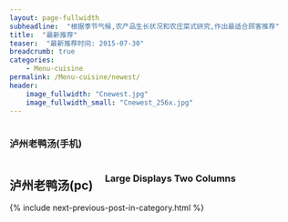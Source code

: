 ```yaml
---
layout: page-fullwidth
subheadline:  "根据季节气候,农产品生长状况和农庄菜式研究,作出最适合顾客推荐"
title:  "最新推荐"
teaser:  "最新推荐时间: 2015-07-30" 
breadcrumb: true
categories:
    - Menu-cuisine 
permalink: /Menu-cuisine/newest/
header:
    image_fullwidth: "Cnewest.jpg"
    image_fullwidth_small: "Cnewest_256x.jpg" 
---
```

<div class="show-for-small">
<div class="row">
    <div class="small-12 columns">
<h3>泸州老鸭汤(手机)</h3>
        </div><!-- /.small-12.columns -->
    </div>
</div>

<div class="show-for-large-up">
    <div class="row">
        <div class="small-12 columns">
            <h2>泸州老鸭汤(pc)</h2>
            <h3>Large Displays Two Columns</h3>
        </div><!-- /.small-12.columns -->
    </div>



<div id="bottom" class="row t30">
    <div class="small-12 columns">
      {% include next-previous-post-in-category.html %}
    </div><!-- /.small-12.columns -->
</div>

